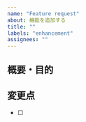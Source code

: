 ```yaml
---
name: "Feature request"
about: 機能を追加する
title: ""
labels: "enhancement"
assignees: ""
---
```


## 概要・目的

<!-- どんな機能を追加するのか, なぜ追加するのかを詳細に書く -->

## 変更点

<!-- ソースコードに加える変更点をタスク形式で書く -->

- [ ]
